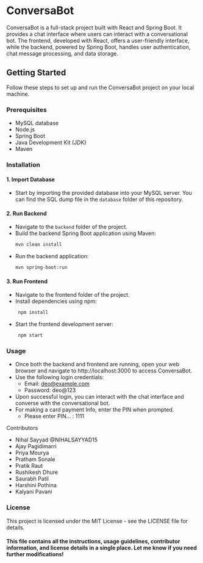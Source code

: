 # ConversaBot

ConversaBot is a full-stack project built with React and Spring Boot. It provides a chat interface where users can interact with a conversational bot. The frontend, developed with React, offers a user-friendly interface, while the backend, powered by Spring Boot, handles user authentication, chat message processing, and data storage.

## Getting Started

Follow these steps to set up and run the ConversaBot project on your local machine.

### Prerequisites

- MySQL database
- Node.js
- Spring Boot
- Java Development Kit (JDK)
- Maven

### Installation

#### 1. Import Database

- Start by importing the provided database into your MySQL server. You can find the SQL dump file in the `database` folder of this repository.

#### 2. Run Backend

- Navigate to the `backend` folder of the project.
- Build the backend Spring Boot application using Maven:
  ```bash
  mvn clean install

- Run the backend application:
  ```bash
  mvn spring-boot:run

#### 3. Run Frontend
- Navigate to the frontend folder of the project.
- Install dependencies using npm:
  ```bash
   npm install

- Start the frontend development server:
  ```bash
   npm start


### Usage

- Once both the backend and frontend are running, open your web browser and navigate to http://localhost:3000 to access ConversaBot.
- Use the following login credentials:
   - Email: deo@example.com
   - Password: deo@123
- Upon successful login, you can interact with the chat interface and converse with the conversational bot.
- For making a card payment Info, enter the PIN when prompted.
   - Please enter PIN... : 1111

Contributors
- Nihal Sayyad @NIHALSAYYAD15
- Ajay Pagidimarri
- Priya Mourya
- Pratham Sonale
- Pratik Raut
- Rushikesh Dhure
- Saurabh Patil
- Harshini Pothina
- Kalyani Pavani

### License

This project is licensed under the MIT License - see the LICENSE file for details.

#### This file contains all the instructions, usage guidelines, contributor information, and license details in a single place. Let me know if you need further modifications!




